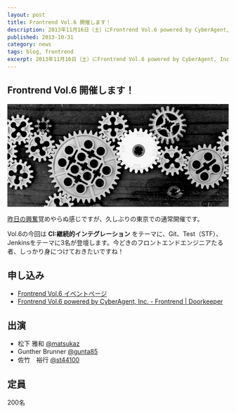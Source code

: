 ```yaml
---
layout: post
title: Frontrend Vol.6 開催します！
description: 2013年11月16日（土）にFrontrend Vol.6 powered by CyberAgent, Inc.を開催します。
published: 2013-10-31
category: news
tags: blog, frontrend
excerpt: 2013年11月16日（土）にFrontrend Vol.6 powered by CyberAgent, Inc.を開催します。
---
```


## Frontrend Vol.6 開催します！


![](/images/hd_06.jpg)

[昨日の興奮](/events/chrome/)覚めやらぬ感じですが、久しぶりの東京での通常開催です。

Vol.6の今回は __CI:継続的インテグレーション__ をテーマに、Git、Test（STF）、Jenkinsをテーマに3名が登壇します。今どきのフロントエンドエンジニアたる者、しっかり身につけておきたいですね！


## 申し込み

+ [Frontrend Vol.6 イベントページ](/events/06/)
+ [Frontrend Vol.6 powered by CyberAgent, Inc. - Frontrend | Doorkeeper](http://frontrend.doorkeeper.jp/events/6907)

## 出演

+ 松下 雅和 [@matsukaz](https://twitter.com/matsukaz)
+ Gunther Brunner [@gunta85](https://twitter.com/gunta85)
+ 佐竹　裕行 [@st44100](https://twitter.com/st44100)

## 定員

200名